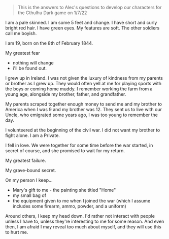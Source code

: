 > This is the answers to Alec's questions to develop our characters for the Cthulhu Dark game on 1/7/22

I am a pale skinned. I am some 5 feet and change. I have short and curly bright red hair. I have green eyes. My features are soft. The other soldiers call me boyish. 

I am 19, born on the 8th of February 1844. 

My greatest fear
- nothing will change
- i'll be found out.

I grew up in Ireland.  I was not given the luxury of kindness from my parents or brother as I grew up. They would often yell at me for playing sports with the boys or coming home muddy. I remember working the farm from a young age, alongside my brother, father, and grandfather.

My parents scraped together enough money to send me and my brother to America when I was 9 and my brother was 12. They sent us to live with our Uncle, who emigrated some years ago, I was too young to remember the day.

I volunteered at the beginning of the civil war. I did not want my brother to fight alone. I am a Private.

I fell in love. We were together for some time before the war started, in secret of course, and she promised to wait for my return. 

My greatest failure.

My grave-bound secret.

On my person I keep... 
- Mary's gift to me - the painting she titled "Home" 
- my small bag of 
- the equipment given to me when I joined the war (which I assume includes some firearm, ammo, powder, and a uniform)

Around others, I keep my head down. I'd rather not interact with people unless I have to, unless they're interesting to me for some reason. And even then, I am afraid I may reveal too much about myself, and they will use this to hurt me.